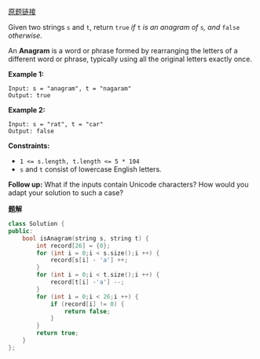[原题链接](https://leetcode.cn/problems/valid-anagram/description/)

Given two strings `s` and `t`, return `true` *if* `t` *is an anagram of* `s`*, and* `false` *otherwise*.

An **Anagram** is a word or phrase formed by rearranging the letters of a different word or phrase, typically using all the original letters exactly once.

 

**Example 1:**

```
Input: s = "anagram", t = "nagaram"
Output: true
```

**Example 2:**

```
Input: s = "rat", t = "car"
Output: false
```

 

**Constraints:**

- `1 <= s.length, t.length <= 5 * 104`
- `s` and `t` consist of lowercase English letters.

 

**Follow up:** What if the inputs contain Unicode characters? How would you adapt your solution to such a case?



**题解**

```c++
class Solution {
public:
    bool isAnagram(string s, string t) {
        int record[26] = {0};
        for (int i = 0;i < s.size();i ++) {
            record[s[i] - 'a'] ++;
        }
        for (int i = 0;i < t.size();i ++) {
            record[t[i] -'a'] --;
        }
        for (int i = 0;i < 26;i ++) {
            if (record[i] != 0) {
                return false;
            }
        }
        return true;
    }
};
```

